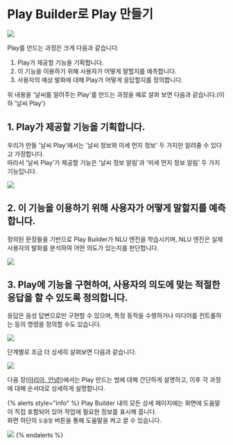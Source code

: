 # Play Builder로 Play 만들기

![](https://www.youtube.com/watch?v=1PB5j7FM0EE)

Play를 만드는 과정은 크게 다음과 같습니다.

1. Play가 제공할 기능을 기획합니다.
2. 이 기능을 이용하기 위해 사용자가 어떻게 말할지를 예측합니다.
3. 사용자의 예상 발화에 대해 Play가 어떻게 응답할지를 정의합니다.

위 내용을 '날씨를 알려주는 Play'를 만드는 과정을 예로 살펴 보면 다음과 같습니다.(이하 '날씨 Play')

## 1. Play가 제공할 기능을 기획합니다.

우리가 만들 '날씨 Play'에서는 '날씨 정보와 미세 먼지 정보' 두 가지만 알려줄 수 있다고 가정합니다.\
따라서 '날씨 Play'가 제공할 기능은 '날씨 정보 알림'과 '미세 먼지 정보 알림' 두 가지 기능입니다.

![](../../.gitbook/assets/create-plays-with-play-builder-01.png)

## 2. 이 기능을 이용하기 위해 사용자가 어떻게 말할지를 예측합니다.

정의된 문장들을 기반으로 Play Builder가 NLU 엔진을 학습시키며, NLU 엔진은 실제 사용자의 발화를 분석하여 어떤 의도가 있는지를 판단합니다.

![](../../.gitbook/assets/create-plays-with-play-builder-02.png)

## 3. Play에 기능을 구현하여, 사용자의 의도에 맞는 적절한 응답을 할 수 있도록 정의합니다.

응답은 음성 답변으로만 구현할 수 있으며, 특정 동작을 수행하거나 미디어를 컨트롤하는 등의 명령을 정의할 수도 있습니다.

![](../../.gitbook/assets/create-plays-with-play-builder-03.png)

단계별로 조금 더 상세히 살펴보면 다음과 같습니다.

![](../../.gitbook/assets/create-plays-with-play-builder-04.png)

다음 장([아리아, 안녕!](hello-aria/))에서는 Play 만드는 법에 대해 간단하게 설명하고, 이후 각 과정에 대해 순서대로 상세하게 설명합니다.

{% alerts style="info" %}
Play Builder 내의 모든 상세 페이지에는 화면에 도움말이 직접 포함되어 있어 작업에 필요한 정보를 표시해 줍니다.\
화면 하단의 `도움말` 버튼을 통해 도움말을 켜고 끌 수 있습니다.

![](../../.gitbook/assets/create-plays-with-play-builder-05.png)
{% endalerts %}

